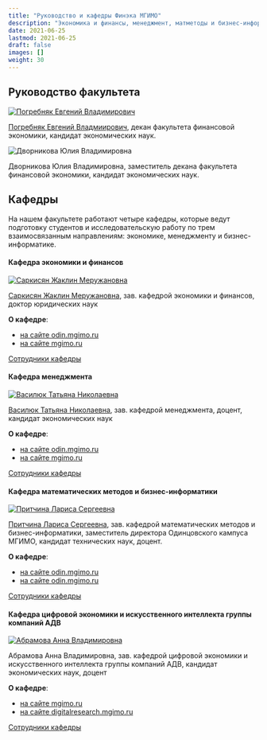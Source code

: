 ```yaml
---
title: "Руководство и кафедры Финэка МГИМО"
description: "Экономика и финансы, менеджмент, матметоды и бизнес-информатика, искусственный интеллект."
date: 2021-06-25
lastmod: 2021-06-25
draft: false
images: []
weight: 30
---
```


## Руководство факультета

<a href="https://mgimo.ru/people/pogrebnyak/" class="float-left mr-3 pt-2">
<img
    src="https://mgimo.ru/upload/iblock/341/pogrebnyak.jpg"
    alt="Погребняк Евгений Владимирович"
    title="Погребняк Евгений Владимирович"
    class="rounded-photo"
/>
</a>

[Погребняк Евгений Владмиирович](https://mgimo.ru/people/pogrebnyak/), декан факультета финансовой экономики, кандидат экономических наук.

<div class="float-left mr-3 pt-2">
<img 
    src="/finec-mgimo-v2/images/person/dvornikova.jpg"
    alt="Дворникова Юлия Владимировна"
    title="Дворникова Юлия Владимировна"
    class="rounded-photo"
/>
</div>

Дворникова Юлия Владимировна, заместитель декана факультета финансовой экономики,
кандидат экономических наук.

<!--

## Сотрудники деканата

TODO VМ: добавить фото и текст

- https://mgimo.ru/people/belobosova/
- https://mgimo.ru/people/nasyrova/
- https://mgimo.ru/people/saveleva-olga/

-->

<!--
(на сайте МГИМО Ольга Алекснадровна - изменить)
-->

## Кафедры

На нашем факультете работают четыре кафедры, которые ведут подготовку студентов и исследовательскую работу по трем взаимосвязанным направлениям: экономике, менеджменту и бизнес-информатике.

#### Кафедра экономики и финансов

<a href="https://mgimo.ru/people/sarkisyan-zhaklin/" class="float-left mr-3 pt-2">
<img
    src="/finec-mgimo-v2/images/person/sarkisyan.jpg"
    alt="Саркисян Жаклин Меружановна"
    title="Саркисян Жаклин Меружановна"
    class="rounded-photo"
/>
</a>

[Саркисян Жаклин Меружановна](https://mgimo.ru/people/sarkisyan-zhaklin/),
зав. кафедрой экономики и финансов, доктор юридических наук


**О кафедре**:

- [на сайте odin.mgimo.ru](https://odin.mgimo.ru/fakultet-finansovoj-ekonomiki/kafedra-ekonomiki-i-finansov/)
- [на сайте mgimo.ru](https://mgimo.ru/study/faculty/ffe/kef/)

[Сотрудники кафедры](https://mgimo.ru/study/faculty/ffe/kef/employees/)

#### Кафедра менеджмента

<a href="https://mgimo.ru/people/vasilyuk/" class="float-left mr-3 pt-2">
  <img
    src="https://mgimo.ru/upload/iblock/858/Vasilyuk.jpg"
    alt="Василюк Татьяна Николаевна"
    title="Василюк Татьяна Николаевна"
    class="rounded-photo"
  />
</a>

[Василюк Татьяна Николаевна](https://mgimo.ru/people/vasilyuk/), зав. кафедрой менеджмента, доцент, кандидат экономических наук


**О кафедре**:

- [на сайте odin.mgimo.ru](https://odin.mgimo.ru/fakultet-finansovoj-ekonomiki/kafedra-menedzhmenta/)
- [на сайте mgimo.ru](https://mgimo.ru/study/faculty/ffe/kmen/)

[Сотрудники кафедры](https://mgimo.ru/study/faculty/ffe/kmen/employees/)

#### Кафедра математических методов и бизнес-информатики

<a href="https://mgimo.ru/people/pritchina/" class="float-left mr-3 pt-2">
  <img
    src="https://mgimo.ru/upload/iblock/4fe/pritchina.jpg"
    alt="Притчина Лариса Сергеевна"
    title="Притчина Лариса Сергеевна"
    class="rounded-photo"
  />
</a>

[Притчина Лариса Сергеевна](https://mgimo.ru/people/vasilyuk/),
зав. кафедрой математических методов и бизнес-информатики,
заместитель директора Одинцовского кампуса МГИМО,
кандидат технических наук, доцент.


**О кафедре**:

- [на сайте odin.mgimo.ru](https://odin.mgimo.ru/fakultet-finansovoj-ekonomiki/kafedra-matematicheskikh-metodov-i-biznes-informatiki)
- [на сайте odin.mgimo.ru](https://mgimo.ru/study/faculty/ffe/kmmbi/)

[Сотрудники кафедры](https://mgimo.ru/study/faculty/ffe/kmmbi/employees/)

#### Кафедра цифровой экономики и искусственного интеллекта группы компаний АДВ

<a href="https://mgimo.ru/people/abramova-anna/" class="float-left mr-3 pt-2">
  <img
    src="https://mgimo.ru/upload/iblock/886/886ee3acf577dc8d005e2ad24615f1ff.jpg"
    alt="Абрамова Анна Владимировна"
    title="Абрамова Анна Владимировна"
    class="rounded-photo"
  />
</a>

Абрамова Анна Владимировна, зав. кафедрой цифровой экономики и искусственного интеллекта группы компаний АДВ, кандидат экономических наук, доцент

**О кафедре**:

- [на сайте mgimo.ru](https://mgimo.ru/study/faculty/ffe/kafadv/)
- [на сайте digitalresearch.mgimo.ru](https://digitalresearch.mgimo.ru/)

[Сотрудники кафедры](https://mgimo.ru/study/faculty/ffe/kafadv/employees/)
